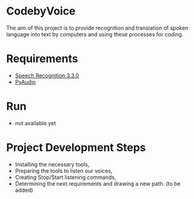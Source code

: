 # CodebyVoice

The aim of this project is to provide recognition and translation of spoken language into text by computers and using these processes for coding.

# Requirements

* [Speech Recognition 3.3.0](https://pypi.python.org/pypi/SpeechRecognition/)
* [PyAudio](https://pypi.python.org/pypi/SpeechRecognition/)

# Run

* not available yet

# Project Development Steps

* Installing the necessary tools,
* Preparing the tools to listen our voices,
* Creating Stop/Start listening commands,
* Determining the next requirements and drawing a new path. (to be added)
